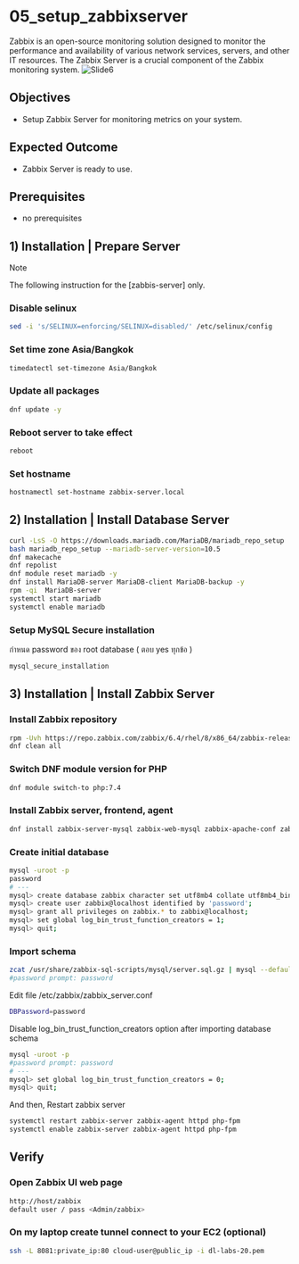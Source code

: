 # 05_setup_zabbixserver
Zabbix is an open-source monitoring solution designed to monitor the performance and availability of various network services, servers, and other IT resources. The Zabbix Server is a crucial component of the Zabbix monitoring system.
![Slide6](https://github.com/chayapon-s/kbtg-infra-kampus-bootcamp2024/assets/49383429/35c49f15-7b80-4bd5-8929-ee4aa944ccf5)


## Objectives
- Setup Zabbix Server for monitoring metrics on your system.

## Expected Outcome
- Zabbix Server is ready to use.

## Prerequisites
- no prerequisites

## 1) Installation | Prepare Server 
> [!NOTE]
> The following instruction for the [zabbis-server] only.

### Disable selinux
```sh
sed -i 's/SELINUX=enforcing/SELINUX=disabled/' /etc/selinux/config
```

### Set time zone Asia/Bangkok 
```sh
timedatectl set-timezone Asia/Bangkok
```

### Update all packages
```sh
dnf update -y 
```
### Reboot server to take effect
```sh
reboot
```
### Set hostname
```sh
hostnamectl set-hostname zabbix-server.local
```

## 2) Installation | Install Database Server
```sh
curl -LsS -O https://downloads.mariadb.com/MariaDB/mariadb_repo_setup 
bash mariadb_repo_setup --mariadb-server-version=10.5 
dnf makecache 
dnf repolist 
dnf module reset mariadb -y 
dnf install MariaDB-server MariaDB-client MariaDB-backup -y
rpm -qi  MariaDB-server
systemctl start mariadb
systemctl enable mariadb
```

### Setup MySQL Secure installation
กำหนด password ของ root database ( ตอบ yes ทุกข้อ )
```sh
mysql_secure_installation 
```

## 3) Installation | Install Zabbix Server
### Install Zabbix repository
```sh
rpm -Uvh https://repo.zabbix.com/zabbix/6.4/rhel/8/x86_64/zabbix-release-6.4-1.el8.noarch.rpm 
dnf clean all  
```

### Switch DNF module version for PHP
```sh
dnf module switch-to php:7.4  
```

### Install Zabbix server, frontend, agent
```sh
dnf install zabbix-server-mysql zabbix-web-mysql zabbix-apache-conf zabbix-sql-scripts zabbix-selinux-policy zabbix-agent -y 
```

### Create initial database
```sh
mysql -uroot -p 
password 
# ---
mysql> create database zabbix character set utf8mb4 collate utf8mb4_bin; 
mysql> create user zabbix@localhost identified by 'password'; 
mysql> grant all privileges on zabbix.* to zabbix@localhost; 
mysql> set global log_bin_trust_function_creators = 1; 
mysql> quit;   
```

### Import schema 
```sh
zcat /usr/share/zabbix-sql-scripts/mysql/server.sql.gz | mysql --default-character-set=utf8mb4 -uzabbix -p zabbix  
#password prompt: password 
```
Edit file /etc/zabbix/zabbix_server.conf
```sh
DBPassword=password
```

Disable log_bin_trust_function_creators option after importing database schema
```sh
mysql -uroot -p 
#password prompt: password 
# ---
mysql> set global log_bin_trust_function_creators = 0; 
mysql> quit;  
```

And then, Restart zabbix server
```sh
systemctl restart zabbix-server zabbix-agent httpd php-fpm 
systemctl enable zabbix-server zabbix-agent httpd php-fpm
```

## Verify
### Open Zabbix UI web page
```sh
http://host/zabbix 
default user / pass <Admin/zabbix>
```

### On my laptop create tunnel connect to your EC2 (optional)
```sh
ssh -L 8081:private_ip:80 cloud-user@public_ip -i dl-labs-20.pem
```
